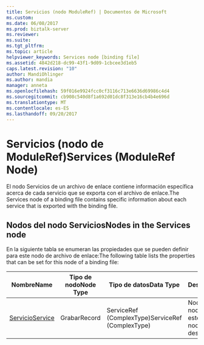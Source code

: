 ```yaml
---
title: Servicios (nodo ModuleRef) | Documentos de Microsoft
ms.custom: 
ms.date: 06/08/2017
ms.prod: biztalk-server
ms.reviewer: 
ms.suite: 
ms.tgt_pltfrm: 
ms.topic: article
helpviewer_keywords: Services node [binding file]
ms.assetid: 4842d218-dc99-43f1-9d09-1cbcee3d1eb5
caps.latest.revision: "10"
author: MandiOhlinger
ms.author: mandia
manager: anneta
ms.openlocfilehash: 59f016e9924fcc0cf3116c713e6636d69986c4d4
ms.sourcegitcommit: cb908c540d8f1a692d01dc8f313e16cb4b4e696d
ms.translationtype: MT
ms.contentlocale: es-ES
ms.lasthandoff: 09/20/2017
---
```

# <a name="services-moduleref-node"></a><span data-ttu-id="21ea1-102">Servicios (nodo de ModuleRef)</span><span class="sxs-lookup"><span data-stu-id="21ea1-102">Services (ModuleRef Node)</span></span>
<span data-ttu-id="21ea1-103">El nodo Servicios de un archivo de enlace contiene información específica acerca de cada servicio que se exporta con el archivo de enlace.</span><span class="sxs-lookup"><span data-stu-id="21ea1-103">The Services node of a binding file contains specific information about each service that is exported with the binding file.</span></span>  
  
## <a name="nodes-in-the-services-node"></a><span data-ttu-id="21ea1-104">Nodos del nodo Servicios</span><span class="sxs-lookup"><span data-stu-id="21ea1-104">Nodes in the Services node</span></span>  
 <span data-ttu-id="21ea1-105">En la siguiente tabla se enumeran las propiedades que se pueden definir para este nodo de archivo de enlace:</span><span class="sxs-lookup"><span data-stu-id="21ea1-105">The following table lists the properties that can be set for this node of a binding file:</span></span>  
  
|<span data-ttu-id="21ea1-106">**Nombre**</span><span class="sxs-lookup"><span data-stu-id="21ea1-106">**Name**</span></span>|<span data-ttu-id="21ea1-107">**Tipo de nodo**</span><span class="sxs-lookup"><span data-stu-id="21ea1-107">**Node Type**</span></span>|<span data-ttu-id="21ea1-108">**Tipo de datos**</span><span class="sxs-lookup"><span data-stu-id="21ea1-108">**Data Type**</span></span>|<span data-ttu-id="21ea1-109">**Description**</span><span class="sxs-lookup"><span data-stu-id="21ea1-109">**Description**</span></span>|<span data-ttu-id="21ea1-110">**Restricciones**</span><span class="sxs-lookup"><span data-stu-id="21ea1-110">**Restrictions**</span></span>|<span data-ttu-id="21ea1-111">**Comentarios**</span><span class="sxs-lookup"><span data-stu-id="21ea1-111">**Comments**</span></span>|  
|--------------|-------------------|-------------------|---------------------|----------------------|------------------|  
|[<span data-ttu-id="21ea1-112">Servicio</span><span class="sxs-lookup"><span data-stu-id="21ea1-112">Service</span></span>](../core/service-services-node.md)|<span data-ttu-id="21ea1-113">Grabar</span><span class="sxs-lookup"><span data-stu-id="21ea1-113">Record</span></span>|<span data-ttu-id="21ea1-114">ServiceRef (ComplexType)</span><span class="sxs-lookup"><span data-stu-id="21ea1-114">ServiceRef (ComplexType)</span></span>|<span data-ttu-id="21ea1-115">Nodo contenedor para nodos que describen este servicio.</span><span class="sxs-lookup"><span data-stu-id="21ea1-115">Container node for nodes that describe this service.</span></span>|<span data-ttu-id="21ea1-116">No requerido</span><span class="sxs-lookup"><span data-stu-id="21ea1-116">Not required</span></span>|<span data-ttu-id="21ea1-117">Valor predeterminado: ninguno</span><span class="sxs-lookup"><span data-stu-id="21ea1-117">Default value: None</span></span>|